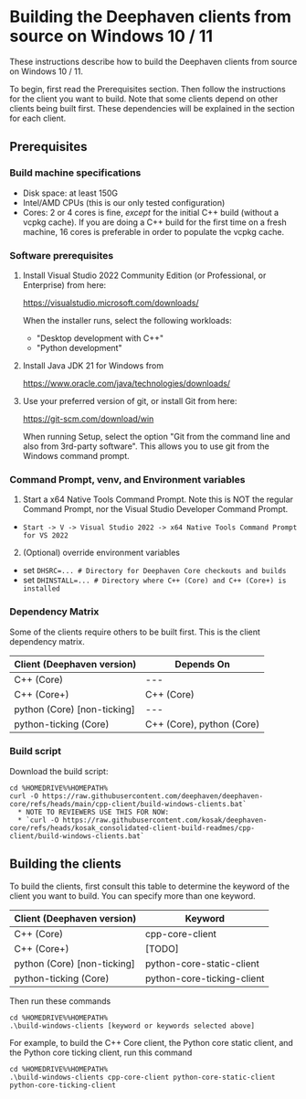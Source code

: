 # Building the Deephaven clients from source on Windows 10 / 11

These instructions describe how to build the Deephaven clients from source on Windows 10 / 11.

To begin, first read the Prerequisites section. Then follow the instructions for the client you
want to build. Note that some clients depend on other clients being built first. These
dependencies will be explained in the section for each client.

## Prerequisites

### Build machine specifications

* Disk space: at least 150G
* Intel/AMD CPUs (this is our only tested configuration)
* Cores: 2 or 4 cores is fine, *except* for the initial C++ build (without a vcpkg cache).
  If you are doing a C++ build for the first time on a fresh machine, 16 cores is preferable
  in order to populate the vcpkg cache. 

### Software prerequisites

1. Install Visual Studio 2022 Community Edition (or Professional, or Enterprise)
   from here:

   https://visualstudio.microsoft.com/downloads/

   When the installer runs, select the following workloads:
   * "Desktop development with C++"
   * "Python development"

2. Install Java JDK 21 for Windows from

   https://www.oracle.com/java/technologies/downloads/

3. Use your preferred version of git, or install Git from here:

   https://git-scm.com/download/win

   When running Setup, select the option "Git from the command line and also
   from 3rd-party software". This allows you to use git from the Windows command
   prompt.

### Command Prompt, venv, and Environment variables

1. Start a x64 Native Tools Command Prompt. Note this is NOT the regular Command Prompt,
   nor the Visual Studio Developer Command Prompt. 

* `Start -> V -> Visual Studio 2022 -> x64 Native Tools Command Prompt for VS 2022`

2. (Optional) override environment variables

* set `DHSRC=... # Directory for Deephaven Core checkouts and builds`
* set `DHINSTALL=... # Directory where C++ (Core) and C++ (Core+) is installed`


### Dependency Matrix

Some of the clients require others to be built first. This is the client dependency matrix.

| Client (Deephaven version)   | Depends On                |
|------------------------------|---------------------------|
| C++ (Core)                   | ---                       |
| C++ (Core+)                  | C++ (Core)                |
| python (Core) [non-ticking]  | ---                       |
| python-ticking (Core)        | C++ (Core), python (Core) |

### Build script

Download the build script:

```
cd %HOMEDRIVE%%HOMEPATH%
curl -O https://raw.githubusercontent.com/deephaven/deephaven-core/refs/heads/main/cpp-client/build-windows-clients.bat`
  * NOTE TO REVIEWERS USE THIS FOR NOW:
  * `curl -O https://raw.githubusercontent.com/kosak/deephaven-core/refs/heads/kosak_consolidated-client-build-readmes/cpp-client/build-windows-clients.bat`
```

## Building the clients

To build the clients, first consult this table to determine the keyword of the client
you want to build. You can specify more than one keyword.

| Client (Deephaven version)   | Keyword                    |
|------------------------------|----------------------------|
| C++ (Core)                   | cpp-core-client            |
| C++ (Core+)                  | [TODO]                     |
| python (Core) [non-ticking]  | python-core-static-client  |
| python-ticking (Core)        | python-core-ticking-client |

Then run these commands

```
cd %HOMEDRIVE%%HOMEPATH%
.\build-windows-clients [keyword or keywords selected above]
```

For example, to build the C++ Core client, the Python core static client, and the Python core ticking
client, run this command

```
cd %HOMEDRIVE%%HOMEPATH%
.\build-windows-clients cpp-core-client python-core-static-client python-core-ticking-client
```
